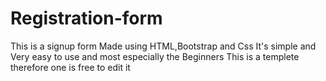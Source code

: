 # Registration-form
This is a signup form
Made using HTML,Bootstrap and Css
It's simple and Very easy to use and most especially the Beginners
This is a templete therefore one is free to edit it
